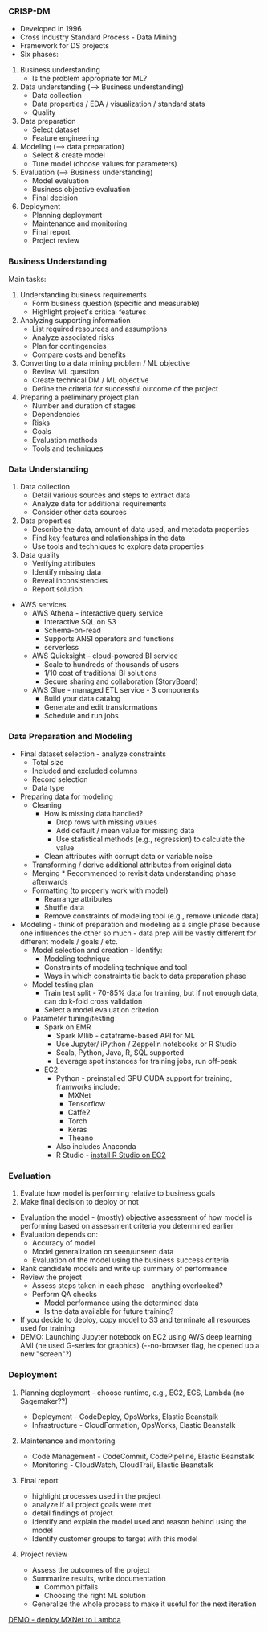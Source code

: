 ### CRISP-DM

* Developed in 1996
* Cross Industry Standard Process - Data Mining
* Framework for DS projects
* Six phases:

1. Business understanding
	* Is the problem appropriate for ML?
2. Data understanding (--> Business understanding)
	* Data collection
	* Data properties / EDA / visualization / standard stats
	* Quality 
3. Data preparation
	* Select dataset
	* Feature engineering
4. Modeling (--> data preparation)
	* Select & create model
	* Tune model (choose values for parameters)
5. Evaluation (--> Business understanding)
	* Model evaluation
	* Business objective evaluation
	* Final decision
6. Deployment 
	* Planning deployment
	* Maintenance and monitoring
	* Final report
	* Project review

### Business Understanding

Main tasks: 

1. Understanding business requirements
	* Form business question (specific and measurable)
	* Highlight project's critical features
2. Analyzing supporting information
	* List required resources and assumptions
	* Analyze associated risks
	* Plan for contingencies
	* Compare costs and benefits
3. Converting to a data mining problem / ML objective
	* Review ML question
	* Create technical DM / ML objective
	* Define the criteria for successful outcome of the project
4. Preparing a preliminary project plan
	* Number and duration of stages
	* Dependencies
	* Risks
	* Goals
	* Evaluation methods
	* Tools and techniques


### Data Understanding

1. Data collection
	* Detail various sources and steps to extract data
	* Analyze data for additional requirements
	* Consider other data sources
2. Data properties
	* Describe the data, amount of data used, and metadata properties
	* Find key features and relationships in the data
	* Use tools and techniques to explore data properties
3. Data quality
	* Verifying attributes
	* Identify missing data
	* Reveal inconsistencies
	* Report solution

* AWS services
	* AWS Athena - interactive query service
		* Interactive SQL on S3
		* Schema-on-read
		* Supports ANSI operators and functions
		* serverless
	* AWS Quicksight - cloud-powered BI service
		* Scale to hundreds of thousands of users
		* 1/10 cost of traditional BI solutions
		* Secure sharing and collaboration (StoryBoard)
	* AWS Glue - managed ETL service - 3 components
		* Build your data catalog
		* Generate and edit transformations
		* Schedule and run jobs

### Data Preparation and Modeling
* Final dataset selection - analyze constraints
	* Total size
	* Included and excluded columns
	* Record selection
	* Data type
* Preparing data for modeling
	* Cleaning
		* How is missing data handled?
			* Drop rows with missing values
			* Add default / mean value for missing data
			* Use statistical methods (e.g., regression) to calculate the value
		* Clean attributes with corrupt data or variable noise
	* Transforming / derive additional attributes from original data
	* Merging
			* Recommended to revisit data understanding phase afterwards
	* Formatting (to properly work with model)
		* Rearrange attributes
		* Shuffle data
		* Remove constraints of modeling tool (e.g., remove unicode data)
* Modeling - think of preparation and modeling as a single phase because one influences the other so much - data prep will be vastly different for different models / goals / etc.
	* Model selection and creation - Identify:
		* Modeling technique
		* Constraints  of modeling technique and tool
		* Ways in which constraints tie back to data preparation phase
	* Model testing plan
		* Train test split - 70-85% data for training, but if not enough data, can do k-fold cross validation
		* Select a model evaluation criterion
	* Parameter tuning/testing
		* Spark on EMR
			* Spark Mllib - dataframe-based API for ML
			* Use Jupyter/ iPython / Zeppelin notebooks or R Studio
			* Scala, Python, Java, R, SQL supported
			* Leverage spot instances for training jobs, run off-peak
		* EC2
			* Python - preinstalled GPU CUDA support for training, framworks include:
				* MXNet
				* Tensorflow
				* Caffe2
				* Torch
				* Keras
				* Theano
			* Also includes Anaconda
			* R Studio - [install R Studio on EC2](https://aws.amazon.com/blogs/big-data/running-r-on-aws/)

		
### Evaluation

1. Evalute how model is performing relative to business goals
2. Make final decision to deploy or not

* Evaluation the model - (mostly) objective assessment of how model is performing based on assessment criteria you determined earlier
* Evaluation depends on:
    * Accuracy of model
    * Model generalization on seen/unseen data
    * Evaluation of the model using the business success criteria
* Rank candidate models and write up summary of performance
* Review the project
    * Assess steps taken in each phase - anything overlooked?
    * Perform QA checks
        * Model performance using the determined data
        * Is the data available for future training?
* If you decide to deploy, copy model to S3 and terminate all resources used for training
* DEMO: Launching Jupyter notebook on EC2 using AWS deep learning AMI (he used G-series for graphics) (--no-browser flag, he opened up a new "screen"?)


### Deployment

1. Planning deployment - choose runtime, e.g., EC2, ECS, Lambda (no Sagemaker??)
    * Deployment - CodeDeploy, OpsWorks, Elastic Beanstalk
    * Infrastructure - CloudFormation, OpsWorks, Elastic Beanstalk
2. Maintenance and monitoring
    * Code Management - CodeCommit, CodePipeline, Elastic Beanstalk
    * Monitoring - CloudWatch, CloudTrail, Elastic Beanstalk

3. Final report
    * highlight processes used in the project
    * analyze if all project goals were met
    * detail findings of project
    * Identify and explain the model used and reason behind using the model
    * Identify customer groups to target with this model
4. Project review

    * Assess the outcomes of the project
    * Summarize results, write documentation
        * Common pitfalls
        * Choosing the right ML solution
    * Generalize the whole process to make it useful for the next iteration

[DEMO - deploy MXNet to Lambda](https://docs.aws.amazon.com/lambda/latest/dg/lambda-python-how-to-create-deployment-package.html)
